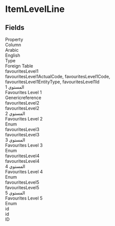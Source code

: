 
<div class='tableName'>


# ItemLevelLine
</div>


<ContentFilter/>

<div class='searchable'>

## Fields

<div class="nama-table">
<div class="row header-row">
<div class="cell">Property</div>
<div class="cell">Column</div>
<div class="cell">Arabic</div>
<div class="cell">English</div>
<div class="cell">Type</div>
<div class="cell">Foreign Table</div>
</div><div class="row searchable" id="favouritesLevel1">
<div class="cell" data-label="Property">favouritesLevel1</div>
<div class="cell gen-ref-column" data-label="Column">favouritesLevel1ActualCode,  favouritesLevel1Code,  favouritesLevel1EntityType,  favouritesLevel1Id</div>
<div class="cell" data-label="Arabic">المستوي 1</div>
<div class="cell" data-label="English">Favourites Level 1</div>
<div class="cell" data-label="Type">Genericreference</div>

</div>

<div class="row searchable" id="favouritesLevel2">
<div class="cell" data-label="Property">favouritesLevel2</div>
<div class="cell" data-label="Column">favouritesLevel2</div>
<div class="cell" data-label="Arabic">المستوي 2</div>
<div class="cell" data-label="English">Favourites Level 2</div>
<div class="cell" data-label="Type">Enum</div>

</div>

<div class="row searchable" id="favouritesLevel3">
<div class="cell" data-label="Property">favouritesLevel3</div>
<div class="cell" data-label="Column">favouritesLevel3</div>
<div class="cell" data-label="Arabic">المستوي 3</div>
<div class="cell" data-label="English">Favourites Level 3</div>
<div class="cell" data-label="Type">Enum</div>

</div>

<div class="row searchable" id="favouritesLevel4">
<div class="cell" data-label="Property">favouritesLevel4</div>
<div class="cell" data-label="Column">favouritesLevel4</div>
<div class="cell" data-label="Arabic">المستوي 4</div>
<div class="cell" data-label="English">Favourites Level 4</div>
<div class="cell" data-label="Type">Enum</div>

</div>

<div class="row searchable" id="favouritesLevel5">
<div class="cell" data-label="Property">favouritesLevel5</div>
<div class="cell" data-label="Column">favouritesLevel5</div>
<div class="cell" data-label="Arabic">المستوي 5</div>
<div class="cell" data-label="English">Favourites Level 5</div>
<div class="cell" data-label="Type">Enum</div>

</div>

<div class="row searchable" id="id">
<div class="cell" data-label="Property">id</div>
<div class="cell" data-label="Column">id</div>
<div class="cell" data-label="Arabic"></div>
<div class="cell" data-label="English"></div>
<div class="cell" data-label="Type">ID</div>

</div>


</div>
</div>

